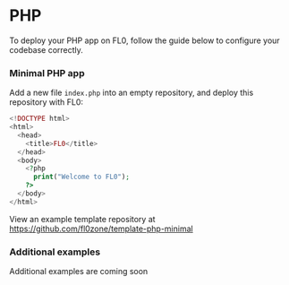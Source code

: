 ---
---

# PHP

To deploy your PHP app on FL0, follow the guide below to configure your codebase correctly.

### Minimal PHP app

Add a new file `index.php` into an empty repository, and deploy this repository with FL0:

```php title="/index.php"
<!DOCTYPE html>
<html>
  <head>
    <title>FL0</title>
  </head>
  <body>
    <?php
      print("Welcome to FL0");
    ?>
  </body>
</html>
```

View an example template repository at https://github.com/fl0zone/template-php-minimal

### Additional examples
Additional examples are coming soon
